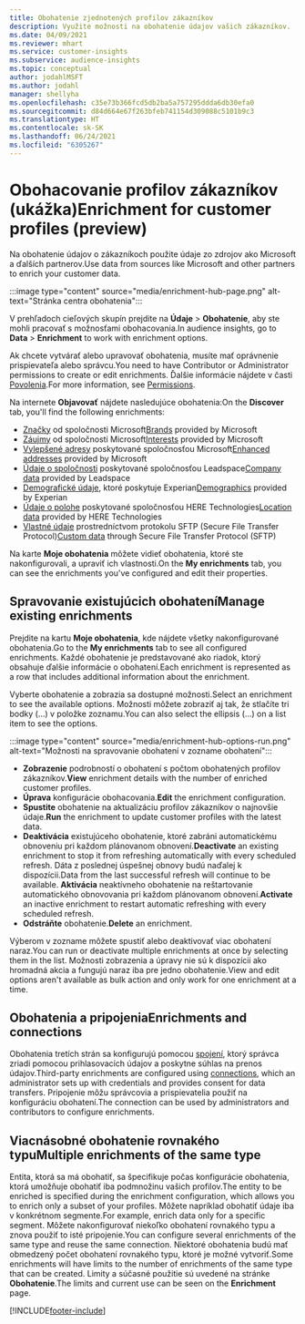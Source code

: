 ```yaml
---
title: Obohatenie zjednotených profilov zákazníkov
description: Využite možnosti na obohatenie údajov vašich zákazníkov.
ms.date: 04/09/2021
ms.reviewer: mhart
ms.service: customer-insights
ms.subservice: audience-insights
ms.topic: conceptual
author: jodahlMSFT
ms.author: jodahl
manager: shellyha
ms.openlocfilehash: c35e73b366fcd5db2ba5a757295ddda6db30efa0
ms.sourcegitcommit: d84d664e67f263bfeb741154d309088c5101b9c3
ms.translationtype: HT
ms.contentlocale: sk-SK
ms.lasthandoff: 06/24/2021
ms.locfileid: "6305267"
---
```

# <a name="enrichment-for-customer-profiles-preview"></a><span data-ttu-id="fddab-103">Obohacovanie profilov zákazníkov (ukážka)</span><span class="sxs-lookup"><span data-stu-id="fddab-103">Enrichment for customer profiles (preview)</span></span>

<span data-ttu-id="fddab-104">Na obohatenie údajov o zákazníkoch použite údaje zo zdrojov ako Microsoft a ďalších partnerov.</span><span class="sxs-lookup"><span data-stu-id="fddab-104">Use data from sources like Microsoft and other partners to enrich your customer data.</span></span>

:::image type="content" source="media/enrichment-hub-page.png" alt-text="Stránka centra obohatenia":::

<span data-ttu-id="fddab-106">V prehľadoch cieľových skupín prejdite na **Údaje** > **Obohatenie**, aby ste mohli pracovať s možnosťami obohacovania.</span><span class="sxs-lookup"><span data-stu-id="fddab-106">In audience insights, go to **Data** > **Enrichment** to work with enrichment options.</span></span>  

<span data-ttu-id="fddab-107">Ak chcete vytvárať alebo upravovať obohatenia, musíte mať oprávnenie prispievateľa alebo správcu.</span><span class="sxs-lookup"><span data-stu-id="fddab-107">You need to have Contributor or Administrator permissions to create or edit enrichments.</span></span> <span data-ttu-id="fddab-108">Ďalšie informácie nájdete v časti [Povolenia](permissions.md).</span><span class="sxs-lookup"><span data-stu-id="fddab-108">For more information, see [Permissions](permissions.md).</span></span>

<span data-ttu-id="fddab-109">Na internete **Objavovať** nájdete nasledujúce obohatenia:</span><span class="sxs-lookup"><span data-stu-id="fddab-109">On the **Discover** tab, you'll find the following enrichments:</span></span>

- <span data-ttu-id="fddab-110">[Značky](enrichment-microsoft.md) od spoločnosti Microsoft</span><span class="sxs-lookup"><span data-stu-id="fddab-110">[Brands](enrichment-microsoft.md) provided by Microsoft</span></span>
- <span data-ttu-id="fddab-111">[Záujmy](enrichment-microsoft.md) od spoločnosti Microsoft</span><span class="sxs-lookup"><span data-stu-id="fddab-111">[Interests](enrichment-microsoft.md) provided by Microsoft</span></span>
- <span data-ttu-id="fddab-112">[Vylepšené adresy](enrichment-enhanced-addresses.md) poskytované spoločnosťou Microsoft</span><span class="sxs-lookup"><span data-stu-id="fddab-112">[Enhanced addresses](enrichment-enhanced-addresses.md) provided by Microsoft</span></span>
- <span data-ttu-id="fddab-113">[Údaje o spoločnosti](enrichment-leadspace.md) poskytované spoločnosťou Leadspace</span><span class="sxs-lookup"><span data-stu-id="fddab-113">[Company data](enrichment-leadspace.md) provided by Leadspace</span></span>
- <span data-ttu-id="fddab-114">[Demografické údaje](enrichment-experian.md), ktoré poskytuje Experian</span><span class="sxs-lookup"><span data-stu-id="fddab-114">[Demographics](enrichment-experian.md) provided by Experian</span></span>
- <span data-ttu-id="fddab-115">[Údaje o polohe](enrichment-here.md) poskytované spoločnosťou HERE Technologies</span><span class="sxs-lookup"><span data-stu-id="fddab-115">[Location data](enrichment-here.md) provided by HERE Technologies</span></span>
- <span data-ttu-id="fddab-116">[Vlastné údaje](enrichment-SFTP-custom-import.md) prostredníctvom protokolu SFTP (Secure File Transfer Protocol)</span><span class="sxs-lookup"><span data-stu-id="fddab-116">[Custom data](enrichment-SFTP-custom-import.md) through Secure File Transfer Protocol (SFTP)</span></span>

<span data-ttu-id="fddab-117">Na karte **Moje obohatenia** môžete vidieť obohatenia, ktoré ste nakonfigurovali, a upraviť ich vlastnosti.</span><span class="sxs-lookup"><span data-stu-id="fddab-117">On the **My enrichments** tab, you can see the enrichments you've configured and edit their properties.</span></span>

## <a name="manage-existing-enrichments"></a><span data-ttu-id="fddab-118">Spravovanie existujúcich obohatení</span><span class="sxs-lookup"><span data-stu-id="fddab-118">Manage existing enrichments</span></span>

<span data-ttu-id="fddab-119">Prejdite na kartu **Moje obohatenia**, kde nájdete všetky nakonfigurované obohatenia.</span><span class="sxs-lookup"><span data-stu-id="fddab-119">Go to the **My enrichments** tab to see all configured enrichments.</span></span> <span data-ttu-id="fddab-120">Každé obohatenie je predstavované ako riadok, ktorý obsahuje ďalšie informácie o obohatení.</span><span class="sxs-lookup"><span data-stu-id="fddab-120">Each enrichment is represented as a row that includes additional information about the enrichment.</span></span>

<span data-ttu-id="fddab-121">Vyberte obohatenie a zobrazia sa dostupné možnosti.</span><span class="sxs-lookup"><span data-stu-id="fddab-121">Select an enrichment to see the available options.</span></span> <span data-ttu-id="fddab-122">Možnosti môžete zobraziť aj tak, že stlačíte tri bodky (...) v položke zoznamu.</span><span class="sxs-lookup"><span data-stu-id="fddab-122">You can also select the ellipsis (...) on a list item to see the options.</span></span>

:::image type="content" source="media/enrichment-hub-options-run.png" alt-text="Možnosti na spravovanie obohatení v zozname obohatení":::

- <span data-ttu-id="fddab-124">**Zobrazenie** podrobností o obohatení s počtom obohatených profilov zákazníkov.</span><span class="sxs-lookup"><span data-stu-id="fddab-124">**View** enrichment details with the number of enriched customer profiles.</span></span>
- <span data-ttu-id="fddab-125">**Úprava** konfigurácie obohacovania.</span><span class="sxs-lookup"><span data-stu-id="fddab-125">**Edit** the enrichment configuration.</span></span>
- <span data-ttu-id="fddab-126">**Spustite** obohatenie na aktualizáciu profilov zákazníkov o najnovšie údaje.</span><span class="sxs-lookup"><span data-stu-id="fddab-126">**Run** the enrichment to update customer profiles with the latest data.</span></span>
- <span data-ttu-id="fddab-127">**Deaktivácia** existujúceho obohatenie, ktoré zabráni automatickému obnoveniu pri každom plánovanom obnovení.</span><span class="sxs-lookup"><span data-stu-id="fddab-127">**Deactivate** an existing enrichment to stop it from refreshing automatically with every scheduled refresh.</span></span> <span data-ttu-id="fddab-128">Dáta z poslednej úspešnej obnovy budú naďalej k dispozícii.</span><span class="sxs-lookup"><span data-stu-id="fddab-128">Data from the last successful refresh will continue to be available.</span></span> <span data-ttu-id="fddab-129">**Aktivácia** neaktívneho obohatenie na reštartovanie automatického obnovovania pri každom plánovanom obnovení.</span><span class="sxs-lookup"><span data-stu-id="fddab-129">**Activate** an inactive enrichment to restart automatic refreshing with every scheduled refresh.</span></span>
- <span data-ttu-id="fddab-130">**Odstráňte** obohatenie.</span><span class="sxs-lookup"><span data-stu-id="fddab-130">**Delete** an enrichment.</span></span>

<span data-ttu-id="fddab-131">Výberom v zozname môžete spustiť alebo deaktivovať viac obohatení naraz.</span><span class="sxs-lookup"><span data-stu-id="fddab-131">You can run or deactivate multiple enrichments at once by selecting them in the list.</span></span> <span data-ttu-id="fddab-132">Možnosti zobrazenia a úpravy nie sú k dispozícii ako hromadná akcia a fungujú naraz iba pre jedno obohatenie.</span><span class="sxs-lookup"><span data-stu-id="fddab-132">View and edit options aren't available as bulk action and only work for one enrichment at a time.</span></span>

## <a name="enrichments-and-connections"></a><span data-ttu-id="fddab-133">Obohatenia a pripojenia</span><span class="sxs-lookup"><span data-stu-id="fddab-133">Enrichments and connections</span></span>

<span data-ttu-id="fddab-134">Obohatenia tretích strán sa konfigurujú pomocou [spojení](connections.md), ktorý správca zriadi pomocou prihlasovacích údajov a poskytne súhlas na prenos údajov.</span><span class="sxs-lookup"><span data-stu-id="fddab-134">Third-party enrichments are configured using [connections](connections.md), which an administrator sets up with credentials and provides consent for data transfers.</span></span> <span data-ttu-id="fddab-135">Pripojenie môžu správcovia a prispievatelia použiť na konfiguráciu obohatení.</span><span class="sxs-lookup"><span data-stu-id="fddab-135">The connection can be used by administrators and contributors to configure enrichments.</span></span>  

## <a name="multiple-enrichments-of-the-same-type"></a><span data-ttu-id="fddab-136">Viacnásobné obohatenie rovnakého typu</span><span class="sxs-lookup"><span data-stu-id="fddab-136">Multiple enrichments of the same type</span></span>

<span data-ttu-id="fddab-137">Entita, ktorá sa má obohatiť, sa špecifikuje počas konfigurácie obohatenia, ktorá umožňuje obohatiť iba podmnožinu vašich profilov.</span><span class="sxs-lookup"><span data-stu-id="fddab-137">The entity to be enriched is specified during the enrichment configuration, which allows you to enrich only a subset of your profiles.</span></span> <span data-ttu-id="fddab-138">Môžete napríklad obohatiť údaje iba v konkrétnom segmente.</span><span class="sxs-lookup"><span data-stu-id="fddab-138">For example, enrich data only for a specific segment.</span></span> <span data-ttu-id="fddab-139">Môžete nakonfigurovať niekoľko obohatení rovnakého typu a znova použiť to isté pripojenie.</span><span class="sxs-lookup"><span data-stu-id="fddab-139">You can configure several enrichments of the same type and reuse the same connection.</span></span> <span data-ttu-id="fddab-140">Niektoré obohatenia budú mať obmedzený počet obohatení rovnakého typu, ktoré je možné vytvoriť.</span><span class="sxs-lookup"><span data-stu-id="fddab-140">Some enrichments will have limits to the number of enrichments of the same type that can be created.</span></span> <span data-ttu-id="fddab-141">Limity a súčasné použitie sú uvedené na stránke **Obohatenie**.</span><span class="sxs-lookup"><span data-stu-id="fddab-141">The limits and current use can be seen on the **Enrichment** page.</span></span>

[!INCLUDE[footer-include](../includes/footer-banner.md)]
